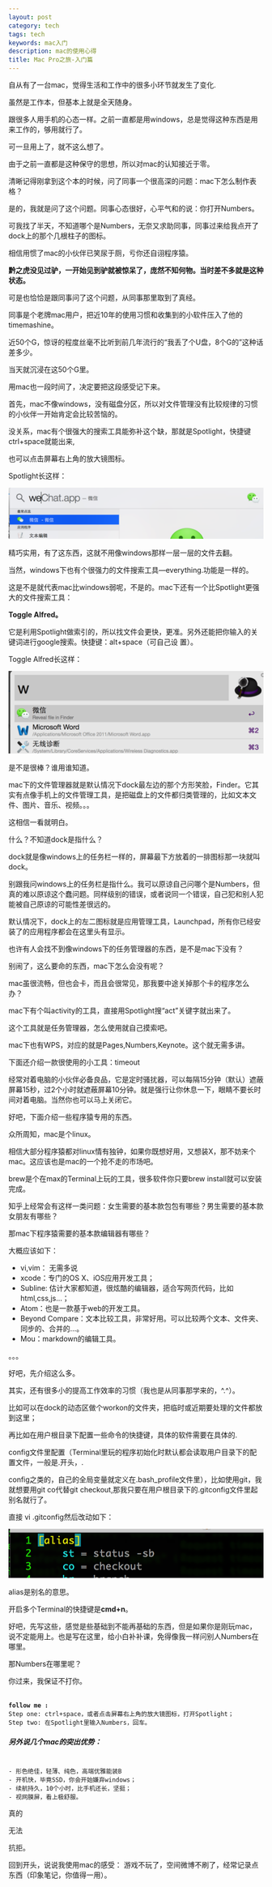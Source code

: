 ```yaml
---
layout: post
category: tech
tags: tech
keywords: mac入门
description: mac的使用心得
title: Mac Pro之旅-入门篇
---
```


自从有了一台mac，觉得生活和工作中的很多小环节就发生了变化.

虽然是工作本，但基本上就是全天随身。

跟很多人用手机的心态一样。之前一直都是用windows，总是觉得这种东西是用来工作的，够用就行了。

可一旦用上了，就不这么想了。

由于之前一直都是这种保守的思想，所以对mac的认知接近于零。

清晰记得刚拿到这个本的时候，问了同事一个很高深的问题：mac下怎么制作表格？

是的，我就是问了这个问题。同事心态很好，心平气和的说：你打开Numbers。

可我找了半天，不知道哪个是Numbers，无奈又求助同事，同事过来给我点开了dock上的那个几根柱子的图标。

相信用惯了mac的小伙伴已笑尿于厕，亏你还自诩程序猿。

<b>黔之虎没见过驴，一开始见到驴就被惊呆了，庞然不知何物。当时差不多就是这种状态。 </b>

可是也恰恰是跟同事问了这个问题，从同事那里取到了真经。

同事是个老牌mac用户，把近10年的使用习惯和收集到的小软件压入了他的timemashine。

近50个G，惊讶的程度丝毫不比听到前几年流行的“我丢了个U盘，8个G的”这种话差多少。

当天就沉浸在这50个G里。

用mac也一段时间了，决定要把这段感受记下来。

首先，mac不像windows，没有磁盘分区，所以对文件管理没有比较规律的习惯的小伙伴一开始肯定会比较苦恼的。

没关系，mac有个很强大的搜索工具能弥补这个缺，那就是Spotlight，快捷键ctrl+space就能出来,

也可以点击屏幕右上角的放大镜图标。

Spotlight长这样：

![image](/images/spotlight.png)

精巧实用，有了这东西，这就不用像windows那样一层一层的文件去翻。

当然，windows下也有个很强力的文件搜索工具—everything.功能是一样的。

这是不是就代表mac比windows弱呢，不是的。mac下还有一个比Spotlight更强大的文件搜索工具：

<b>Toggle Alfred。</b>

它是利用Spotlight做索引的，所以找文件会更快，更准。另外还能把你输入的关键词进行google搜索。快捷键：alt+space（可自己设
置）。

Toggle Alfred长这样：

![image](/images/alfred.png)

是不是很棒？谁用谁知道。

mac下的文件管理器就是默认情况下dock最左边的那个方形笑脸，Finder。它其实有点像手机上的文件管理工具，是把磁盘上的文件都归类管理的，比如文本文件、图片、音乐、视频。。。

这相信一看就明白。

什么？不知道dock是指什么？

dock就是像windows上的任务栏一样的，屏幕最下方放着的一排图标那一块就叫dock。

别跟我问windows上的任务栏是指什么。我可以原谅自己问哪个是Numbers，但真的难以原谅这个蠢问题。同样级别的错误，或者说同一个错误，自己犯和别人犯能被自己原谅的可能性差很远的。

默认情况下，dock上的左二图标就是应用管理工具，Launchpad，所有你已经安装了的应用程序都会在这里头有显示。

也许有人会找不到像windows下的任务管理器的东西，是不是mac下没有？

别闹了，这么要命的东西，mac下怎么会没有呢？

mac虽很流畅，但也会卡，而且会很常见，那我要中途关掉那个卡的程序怎么办？

mac下有个叫activity的工具，直接用Spotlight搜“act”关键字就出来了。

这个工具就是任务管理器，怎么使用就自己摸索吧。

mac下也有WPS，对应的就是Pages,Numbers,Keynote。这个就无需多讲。

下面还介绍一款很使用的小工具：timeout

经常对着电脑的小伙伴必备良品，它是定时骚扰器，可以每隔15分钟（默认）遮蔽屏幕15秒，过2个小时就遮蔽屏幕10分钟。就是强行让你休息一下，眼睛不要长时间对着电脑。当然你也可以马上关闭它。

好吧，下面介绍一些程序猿专用的东西。

众所周知，mac是个linux。

相信大部分程序猿都对linux情有独钟，如果你既想好用，又想装X，那不妨来个mac。这应该也是mac的一个抢不走的市场吧。

brew是个在max的Terminal上玩的工具，很多软件你只要brew install就可以安装完成。

知乎上经常会有这样一类问题：女生需要的基本款包包有哪些？男生需要的基本款女朋友有哪些？

那mac下程序猿需要的基本款编辑器有哪些？ 

大概应该如下：

* vi,vim： 无需多说
* xcode：专门的OS X、iOS应用开发工具；
* Subline: 估计大家都知道，很炫酷的编辑器，适合写网页代码，比如html,css,js...；
* Atom：也是一款基于web的开发工具。
* Beyond Compare：文本比较工具，非常好用。可以比较两个文本、文件夹、同步的、合并的…。
* Mou：markdown的编辑工具。

。。。 

好吧，先介绍这么多。

其实，还有很多小的提高工作效率的习惯（我也是从同事那学来的，^.^）。

比如可以在dock的动态区做个workon的文件夹，把临时或近期要处理的文件都放到这里；

再比如在用户根目录下配置一些命令的快捷键，具体的软件需要在具体的.

config文件里配置（Terminal里玩的程序初始化时默认都会读取用户目录下的配置文件，一般是.开头，.

config之类的，自己的全局变量就定义在.bash_profile文件里），比如使用git，我就想要用git co代替git checkout,那我只要在用户根目录下的.gitconfig文件里起别名就行了。

直接 vi .gitconfig然后改动如下：

![image](/images/terminal.png)

alias是别名的意思。

开启多个Terminal的快捷键是<b>cmd+n</b>。

好吧，先写这些，感觉是些基础到不能再基础的东西，但是如果你是刚玩mac，说不定能用上。也是写在这里，给小白补补课，免得像我一样问别人Numbers在哪里。

那Numbers在哪里呢？

你过来，我保证不打你。 

<pre><code>
<b>follow me :</b>
Step one: ctrl+space，或者点击屏幕右上角的放大镜图标，打开Spotlight；
Step two: 在Spotlight里输入Numbers，回车。
</code></pre>

##### 另外说几个mac的突出优势：

<pre><code>
- 形色绝佳，轻薄、纯色，高端优雅能装B
- 开机快，毕竟SSD，你会开始嫌弃windows；
- 续航持久，10个小时，比手机还长，坚挺；
- 视网膜屏，看上极舒服。
</code></pre>

真的

无法

抗拒。

回到开头，说说我使用mac的感受：
游戏不玩了，空间微博不刷了，经常记录点东西（印象笔记，你值得一用）。
